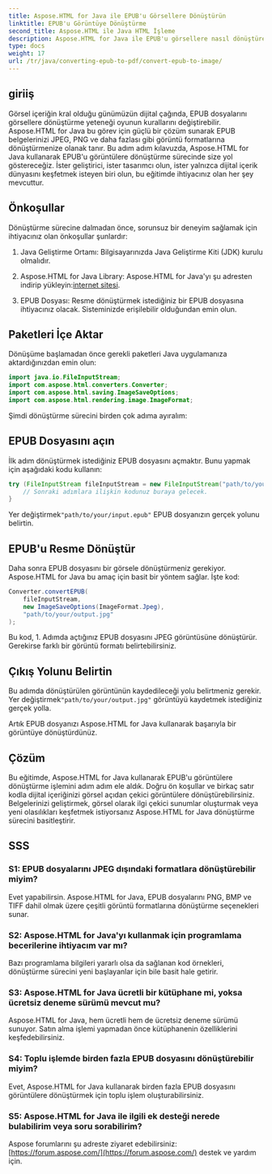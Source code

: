 ```yaml
---
title: Aspose.HTML for Java ile EPUB'u Görsellere Dönüştürün
linktitle: EPUB'u Görüntüye Dönüştürme
second_title: Aspose.HTML ile Java HTML İşleme
description: Aspose.HTML for Java ile EPUB'u görsellere nasıl dönüştüreceğinizi öğrenin. Dijital içeriğinizi zahmetsizce dönüştürün. Adım adım kılavuz dahildir.
type: docs
weight: 17
url: /tr/java/converting-epub-to-pdf/convert-epub-to-image/
---
```


## giriiş

Görsel içeriğin kral olduğu günümüzün dijital çağında, EPUB dosyalarını görsellere dönüştürme yeteneği oyunun kurallarını değiştirebilir. Aspose.HTML for Java bu görev için güçlü bir çözüm sunarak EPUB belgelerinizi JPEG, PNG ve daha fazlası gibi görüntü formatlarına dönüştürmenize olanak tanır. Bu adım adım kılavuzda, Aspose.HTML for Java kullanarak EPUB'u görüntülere dönüştürme sürecinde size yol göstereceğiz. İster geliştirici, ister tasarımcı olun, ister yalnızca dijital içerik dünyasını keşfetmek isteyen biri olun, bu eğitimde ihtiyacınız olan her şey mevcuttur.

## Önkoşullar

Dönüştürme sürecine dalmadan önce, sorunsuz bir deneyim sağlamak için ihtiyacınız olan önkoşullar şunlardır:

1. Java Geliştirme Ortamı: Bilgisayarınızda Java Geliştirme Kiti (JDK) kurulu olmalıdır.

2.  Aspose.HTML for Java Library: Aspose.HTML for Java'yı şu adresten indirip yükleyin:[internet sitesi](https://releases.aspose.com/html/java/).

3. EPUB Dosyası: Resme dönüştürmek istediğiniz bir EPUB dosyasına ihtiyacınız olacak. Sisteminizde erişilebilir olduğundan emin olun.

## Paketleri İçe Aktar

Dönüşüme başlamadan önce gerekli paketleri Java uygulamanıza aktardığınızdan emin olun:

```java
import java.io.FileInputStream;
import com.aspose.html.converters.Converter;
import com.aspose.html.saving.ImageSaveOptions;
import com.aspose.html.rendering.image.ImageFormat;
```

Şimdi dönüştürme sürecini birden çok adıma ayıralım:

## EPUB Dosyasını açın

İlk adım dönüştürmek istediğiniz EPUB dosyasını açmaktır. Bunu yapmak için aşağıdaki kodu kullanın:

```java
try (FileInputStream fileInputStream = new FileInputStream("path/to/your/input.epub")) {
    // Sonraki adımlara ilişkin kodunuz buraya gelecek.
}
```

 Yer değiştirmek`"path/to/your/input.epub"` EPUB dosyanızın gerçek yolunu belirtin.

## EPUB'u Resme Dönüştür

Daha sonra EPUB dosyasını bir görsele dönüştürmeniz gerekiyor. Aspose.HTML for Java bu amaç için basit bir yöntem sağlar. İşte kod:

```java
Converter.convertEPUB(
    fileInputStream,
    new ImageSaveOptions(ImageFormat.Jpeg),
    "path/to/your/output.jpg"
);
```

Bu kod, 1. Adımda açtığınız EPUB dosyasını JPEG görüntüsüne dönüştürür. Gerekirse farklı bir görüntü formatı belirtebilirsiniz.

## Çıkış Yolunu Belirtin

Bu adımda dönüştürülen görüntünün kaydedileceği yolu belirtmeniz gerekir. Yer değiştirmek`"path/to/your/output.jpg"` görüntüyü kaydetmek istediğiniz gerçek yolla.

Artık EPUB dosyanızı Aspose.HTML for Java kullanarak başarıyla bir görüntüye dönüştürdünüz.

## Çözüm

Bu eğitimde, Aspose.HTML for Java kullanarak EPUB'u görüntülere dönüştürme işlemini adım adım ele aldık. Doğru ön koşullar ve birkaç satır kodla dijital içeriğinizi görsel açıdan çekici görüntülere dönüştürebilirsiniz. Belgelerinizi geliştirmek, görsel olarak ilgi çekici sunumlar oluşturmak veya yeni olasılıkları keşfetmek istiyorsanız Aspose.HTML for Java dönüştürme sürecini basitleştirir.

## SSS

### S1: EPUB dosyalarını JPEG dışındaki formatlara dönüştürebilir miyim?
Evet yapabilirsin. Aspose.HTML for Java, EPUB dosyalarını PNG, BMP ve TIFF dahil olmak üzere çeşitli görüntü formatlarına dönüştürme seçenekleri sunar.

### S2: Aspose.HTML for Java'yı kullanmak için programlama becerilerine ihtiyacım var mı?
Bazı programlama bilgileri yararlı olsa da sağlanan kod örnekleri, dönüştürme sürecini yeni başlayanlar için bile basit hale getirir.

### S3: Aspose.HTML for Java ücretli bir kütüphane mi, yoksa ücretsiz deneme sürümü mevcut mu?
Aspose.HTML for Java, hem ücretli hem de ücretsiz deneme sürümü sunuyor. Satın alma işlemi yapmadan önce kütüphanenin özelliklerini keşfedebilirsiniz.

### S4: Toplu işlemde birden fazla EPUB dosyasını dönüştürebilir miyim?
Evet, Aspose.HTML for Java kullanarak birden fazla EPUB dosyasını görüntülere dönüştürmek için toplu işlem oluşturabilirsiniz.

### S5: Aspose.HTML for Java ile ilgili ek desteği nerede bulabilirim veya soru sorabilirim?
 Aspose forumlarını şu adreste ziyaret edebilirsiniz:[https://forum.aspose.com/](https://forum.aspose.com/) destek ve yardım için.
